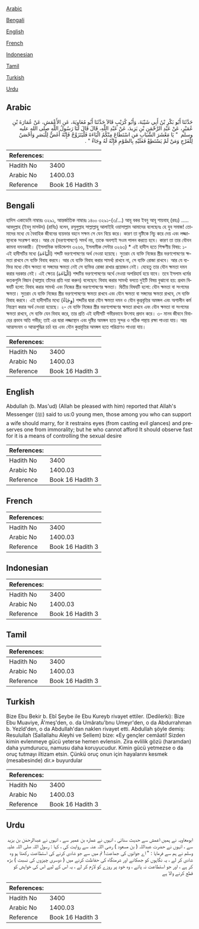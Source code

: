 [Arabic](#arabic)

[Bengali](#bengali)

[English](#english)

[French](#french)

[Indonesian](#indonesian)

[Tamil](#tamil)

[Turkish](#turkish)

[Urdu](#urdu)

## Arabic


<div dir="rtl" lang="ar" style={{fontSize:'larger',backgroundColor:'#f8f9fa',padding:20}}>
حَدَّثَنَا أَبُو بَكْرِ بْنُ أَبِي شَيْبَةَ، وَأَبُو كُرَيْبٍ قَالاَ حَدَّثَنَا أَبُو مُعَاوِيَةَ، عَنِ الأَعْمَشِ، عَنْ عُمَارَةَ بْنِ عُمَيْرٍ، عَنْ عَبْدِ الرَّحْمَنِ بْنِ يَزِيدَ، عَنْ عَبْدِ اللَّهِ، قَالَ قَالَ لَنَا رَسُولُ اللَّهِ صلى الله عليه وسلم ‏ "‏ يَا مَعْشَرَ الشَّبَابِ مَنِ اسْتَطَاعَ مِنْكُمُ الْبَاءَةَ فَلْيَتَزَوَّجْ فَإِنَّهُ أَغَضُّ لِلْبَصَرِ وَأَحْصَنُ لِلْفَرْجِ وَمَنْ لَمْ يَسْتَطِعْ فَعَلَيْهِ بِالصَّوْمِ فَإِنَّهُ لَهُ وِجَاءٌ ‏"‏ ‏.‏
</div>
<div style={{backgroundColor:'#f8f9fa',padding:20, marginBottom: 10}}><table> <thead> <tr> <th>References:</th> <th></th> </tr> </thead> <tbody><tr><td>Hadith No</td><td>3400</td></tr><tr><td>Arabic No</td><td>1400.03</td></tr><tr><td>Reference</td><td>Book 16 Hadith 3</td></tr></tbody></table></div>

## Bengali


<div dir="ltr" lang="bn" style={{fontSize:'larger',backgroundColor:'#f8f9fa',padding:20}}>
হাদিস একাডেমি নাম্বারঃ ৩২৯১, আন্তর্জাতিক নাম্বারঃ ১৪০০ ৩২৯১-(৩/...) আবূ বকর ইবনু আবূ শায়বাহ্ (রহঃ) ..... আবদুল্লাহ (ইবনু মাসউদ) (রাযিঃ) বলেন, রসূলুল্লাহ সাল্লাল্লাহু আলাইহি ওয়াসাল্লাম আমাদের বলেছেনঃ হে যুব সমাজ! তোমাদের মধ্যে যে বৈবাহিক জীবনের ব্যয়ভার বহনে সক্ষম সে যেন বিয়ে করে। কারণ তা দৃষ্টিকে নিচু করে দেয় এবং লজ্জাস্থানকে সংরক্ষণ করে। আর যে (ভরণপোষণে) সমর্থ নয়, তাকে অবশ্যই সওম পালন করতে হবে। কারণ তা তার যৌবন কামনা দমনকারী। (ইসলামিক ফাউন্ডেশন ৩২৬৬, ইসলামীক সেন্টার ৩২৬৩) * এই হাদীস হতে শিক্ষণীয় বিষয়: ১- এই হাদীসটির মধ্যে (الْبَاءَة) শব্দটি ভরণপোষণের অর্থ নেওয়া হয়েছে। সুতরাং যে ব্যক্তি নিজের স্ত্রীর ভরণপোষণের ক্ষমতা রাখবে সে ব্যক্তি বিবাহ করবে। আর যে ব্যক্তি বিবাহ করার সামর্থ্য রাখবে না, সে ব্যক্তি রোজা রাখবে। আর যে ব্যক্তির মধ্যে যৌন ক্ষমতা বা সঙ্গমের ক্ষমতা নেই সে ব্যক্তির রোজা রাখার প্রয়োজন নেই। যেহেতু তার যৌন ক্ষমতা দমন করার দরকার নেই। এই ক্ষেত্রে (الْبَاءَة) শব্দটির ভরণপোষণের অর্থে নেওয়া অপরিহার্য হয়ে যাবে। তবে ইসলাম ধর্মের কতকগুলি বিদ্বান (আল্লাহ তাঁদের প্রতি দয়া করুন) বলেছেন: বিবাহ করার সামর্থ্য বলতে দুইটি বিষয় বুঝানো হয়: প্রথম বিষযটি হলো: বিবাহ করার সামর্থ্য এবং নিজের স্ত্রীর ভরণপোষণের ক্ষমতা। দ্বিতীয় বিষযটি হলো: যৌন ক্ষমতা বা সংগমের ক্ষমতা। সুতরাং যে ব্যক্তি নিজের স্ত্রীর ভরণপোষণের ক্ষমতা রাখবে এবং যৌন ক্ষমতা বা সঙ্গমের ক্ষমতা রাখবে, সে ব্যক্তি বিবাহ করবে। এই হাদীসটির মধ্যে (وِجَاءٌ) শব্দটির দ্বারা যৌন ক্ষমতা দমন ও যৌন কুপ্রবৃত্তির অমঙ্গল এবং অশালীন কর্ম নিয়ন্ত্রণ করার অর্থ নেওয়া হয়েছে। ২- যে ব্যক্তি নিজের স্ত্রীর ভরণপোষণের ক্ষমতা রাখবে এবং যৌন ক্ষমতা বা সংগমের ক্ষমতা রাখবে, সে ব্যক্তি যেন বিবাহ করে, তার প্রতি এই হাদীসটি গভীরভাবে উৎসাহ প্রদান করে। ৩- মানব জীবনে বিবাহের প্রভাব অতি গভীর; তাই এর দ্বারা লজ্জাস্থান এবং দৃষ্টির অমঙ্গল হতে সুন্দর ও সঠিক পন্থায় রক্ষা পাওয়া যায়। আর আত্মসংযম ও আত্মশুদ্ধির চর্চা হয় এবং যৌন কুপ্রবৃত্তির অমঙ্গল হতে পরিত্রাণও পাওয়া যায়।
</div>
<div style={{backgroundColor:'#f8f9fa',padding:20, marginBottom: 10}}><table> <thead> <tr> <th>References:</th> <th></th> </tr> </thead> <tbody><tr><td>Hadith No</td><td>3400</td></tr><tr><td>Arabic No</td><td>1400.03</td></tr><tr><td>Reference</td><td>Book 16 Hadith 3</td></tr></tbody></table></div>

## English


<div dir="ltr" lang="en" style={{fontSize:'larger',backgroundColor:'#f8f9fa',padding:20}}>
Abdullah (b. Mas'ud) (Allah be pleased with him) reported that Allah's Messenger (ﷺ) said to us:0 young men, those among you who can support a wife should marry, for it restrains eyes (from casting evil glances) and preserves one from immorality; but he who cannot afford It should observe fast for it is a means of controlling the sexual desire
</div>
<div style={{backgroundColor:'#f8f9fa',padding:20, marginBottom: 10}}><table> <thead> <tr> <th>References:</th> <th></th> </tr> </thead> <tbody><tr><td>Hadith No</td><td>3400</td></tr><tr><td>Arabic No</td><td>1400.03</td></tr><tr><td>Reference</td><td>Book 16 Hadith 3</td></tr></tbody></table></div>

## French


<div dir="ltr" lang="fr" style={{fontSize:'larger',backgroundColor:'#f8f9fa',padding:20}}>

</div>
<div style={{backgroundColor:'#f8f9fa',padding:20, marginBottom: 10}}><table> <thead> <tr> <th>References:</th> <th></th> </tr> </thead> <tbody><tr><td>Hadith No</td><td>3400</td></tr><tr><td>Arabic No</td><td>1400.03</td></tr><tr><td>Reference</td><td>Book 16 Hadith 3</td></tr></tbody></table></div>

## Indonesian


<div dir="ltr" lang="id" style={{fontSize:'larger',backgroundColor:'#f8f9fa',padding:20}}>

</div>
<div style={{backgroundColor:'#f8f9fa',padding:20, marginBottom: 10}}><table> <thead> <tr> <th>References:</th> <th></th> </tr> </thead> <tbody><tr><td>Hadith No</td><td>3400</td></tr><tr><td>Arabic No</td><td>1400.03</td></tr><tr><td>Reference</td><td>Book 16 Hadith 3</td></tr></tbody></table></div>

## Tamil


<div dir="ltr" lang="ta" style={{fontSize:'larger',backgroundColor:'#f8f9fa',padding:20}}>

</div>
<div style={{backgroundColor:'#f8f9fa',padding:20, marginBottom: 10}}><table> <thead> <tr> <th>References:</th> <th></th> </tr> </thead> <tbody><tr><td>Hadith No</td><td>3400</td></tr><tr><td>Arabic No</td><td>1400.03</td></tr><tr><td>Reference</td><td>Book 16 Hadith 3</td></tr></tbody></table></div>

## Turkish


<div dir="ltr" lang="tr" style={{fontSize:'larger',backgroundColor:'#f8f9fa',padding:20}}>
Bize Ebu Bekir b. Ebî Şeybe ile Ebu Kureyb rivayet ettiler. (Dedilerki): Bize Ebu Muaviye, Â'meş'den, o. da Umâratu'bnu Umeyr'den, o da Abdurrahman b. Yezîd'den, o da Abdullah'dan naklen rivayet etti. Abdullah şöyle demiş: Resulullah (Sallallahu Aleyhi ve Sellem) bize: «Ey gençler cemâati! Sizden kimin evlenmeye gücü yeterse hemen evlensin. Zira evlilik gözü (haramdan) daha yumdurucu, namusu daha koruyucudur. Kimin gücü yetmezse o da oruç tutmayı iltizam etsin. Çünkü oruç onun için hayalarını kesmek (mesabesinde) dir.» buyurdular
</div>
<div style={{backgroundColor:'#f8f9fa',padding:20, marginBottom: 10}}><table> <thead> <tr> <th>References:</th> <th></th> </tr> </thead> <tbody><tr><td>Hadith No</td><td>3400</td></tr><tr><td>Arabic No</td><td>1400.03</td></tr><tr><td>Reference</td><td>Book 16 Hadith 3</td></tr></tbody></table></div>

## Urdu


<div dir="rtl" lang="ur" style={{fontSize:'larger',backgroundColor:'#f8f9fa',padding:20}}>
ابومعاویہ نے ہمیں اعمش سے حدیث سنائی ، انہوں نے عمارہ بن عمیر سے ، انہوں نے عبدالرحمٰن بن یزید سے ، انہوں نے حضرت عبداللہ ( بن مسعود ) رضی اللہ عنہ سے روایت کی ، کہا : رسول اللہ صلی اللہ علیہ وسلم نے ہم سے فرمایا : " اے جوانوں کی جماعت! تم میں سے جو شادی کرنے کی استطاعت رکھتا ہو وہ شادی کر لے ، یہ نگاہوں کو جھکانے اور شرمنگاہ کی حفاظت کرنے میں ( دوسری چیزوں کی نسبت ) بڑھ کر ہے ، اور جو استطاعت نہ پائے ، وہ خود پر روزے کو لازم کر لے ، یہ اس کے لیے اس کی خواہش کو قطع کرنے والا ہے
</div>
<div style={{backgroundColor:'#f8f9fa',padding:20, marginBottom: 10}}><table> <thead> <tr> <th>References:</th> <th></th> </tr> </thead> <tbody><tr><td>Hadith No</td><td>3400</td></tr><tr><td>Arabic No</td><td>1400.03</td></tr><tr><td>Reference</td><td>Book 16 Hadith 3</td></tr></tbody></table></div>